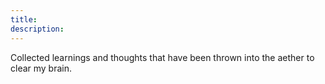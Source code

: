 ```yaml
---
title: 
description: 
---
```


 Collected learnings and thoughts that have been thrown into the aether to clear my brain. 
